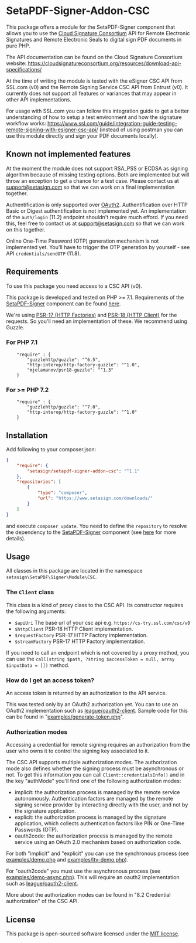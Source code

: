 # SetaPDF-Signer-Addon-CSC

This package offers a module for the SetaPDF-Signer component that allows you to use the
[Cloud Signature Consortium](https://cloudsignatureconsortium.org) API for Remote Electronic Signatures and Remote 
Electronic Seals to digital sign PDF documents in pure PHP.

The API documentation can be found on the Cloud Signature Consortium website:
https://cloudsignatureconsortium.org/resources/download-api-specifications/

At the time of writing the module is tested with the eSigner CSC API from SSL.com (v0) and the Remote Signing Service 
CSC API from Entrust (v0).
It currently does not support all features or variances that may appear in other API implementations.

For usage with SSL.com you can follow this integration guide to get a better understanding of how to setup a test 
environment and how the signature workflow works: 
https://www.ssl.com/guide/integration-guide-testing-remote-signing-with-esigner-csc-api/
(instead of using postman you can use this module directly and sign your PDF documents locally).

## Known not implemented features

At the moment the module does not support RSA_PSS or ECDSA as signing algorithm because of missing testing options.
Both are implemented but will throw an exception to get a chance for a test case. Please contact us at
support@setasign.com so that we can work on a final implementation together.

Authentification is only supported over [OAuth2](https://oauth.net/2/). Authentification over HTTP Basic or Digest
authentification is not implemented yet. An implementation of the `auth/login` (11.2) endpoint shouldn't require much 
efford. If you need this, feel free to contact us at support@setasign.com so that we can work on this together.

Online One-Time Password (OTP) generation mechanism is not implemented yet. You'll have to trigger
the OTP generation by yourself - see API `credentials/sendOTP` (11.8).

## Requirements

To use this package you need access to a CSC API (v0).

This package is developed and tested on PHP >= 7.1. Requirements of the 
[SetaPDF-Signer](https://www.setasign.com/signer)
component can be found [here](https://manuals.setasign.com/setapdf-signer-manual/getting-started/#index-1).

We're using [PSR-17 (HTTP Factories)](https://www.php-fig.org/psr/psr-17/) and 
[PSR-18 (HTTP Client)](https://www.php-fig.org/psr/psr-18/) for the requests. So you'll need an implementation of 
these. We recommend using Guzzle.

### For PHP 7.1
```
    "require" : {
        "guzzlehttp/guzzle": "^6.5",
        "http-interop/http-factory-guzzle": "^1.0",
        "mjelamanov/psr18-guzzle": "^1.3"
    }
```

### For >= PHP 7.2
```
    "require" : {
        "guzzlehttp/guzzle": "^7.0",
        "http-interop/http-factory-guzzle": "^1.0"
    }
```

## Installation
Add following to your composer.json:

```json
{
    "require": {
        "setasign/setapdf-signer-addon-csc": "^1.1"
    },
    "repositories": [
        {
            "type": "composer",
            "url": "https://www.setasign.com/downloads/"
        }
    ]
}
```

and execute `composer update`. You need to define the `repository` to resolve the dependency to the
[SetaPDF-Signer](https://www.setasign.com/signer) component
(see [here](https://getcomposer.org/doc/faqs/why-can%27t-composer-load-repositories-recursively.md) for more details).


## Usage

All classes in this package are located in the namespace `setasign\SetaPDF\Signer\Module\CSC`.

### The `Client` class

This class is a kind of proxy class to the CSC API. Its constructor requires the following arguments:

- `$apiUri` The base url of your csc api e.g. `https://cs-try.ssl.com/csc/v0`
- `$httpClient` PSR-18 HTTP Client implementation.
- `$requestFactory` PSR-17 HTTP Factory implementation.
- `$streamFactory` PSR-17 HTTP Factory implementation.

If you need to call an endpoint which is not covered by a proxy method, you can use the `call(string $path, ?string $accessToken = null, array $inputData = [])` method.

### How do I get an access token?

An access token is returned by an authorization to the API service.

This was tested only by an OAuth2 authorization yet. You can to use an OAuth2 implementation such as
[league/oauth2-client](https://github.com/thephpleague/oauth2-client).
Sample code for this can be found in "[examples/generate-token.php](examples/generate-token.php)".

### Authorization modes

Accessing a credential for remote signing requires an authorization from the user who owns it to control the signing
key associated to it. 

The CSC API supports multiple authorization modes. The authorization mode also defines whether the signing process must
be asynchronous or not. To get this information you can call `Client::credentialsInfo()` and in the key "authMode" you'll
find one of the following authorization modes:

- implicit: the authorization process is managed by the remote service autonomously. Authentication factors are managed by the remote signing service provider by interacting directly with the user, and not by the signature application.
- explicit: the authorization process is managed by the signature application, which collects authentication factors like PIN or One-Time Passwords (OTP).
- oauth2code: the authorization process is managed by the remote service using an OAuth 2.0 mechanism based on authorization code.

For both "implicit" and "explicit" you can use the synchronous process (see [examples/demo.php](examples/demo.php) and [examples/ltv-demo.php](examples/ltv-demo.php)).

For "oauth2code" you must use the asynchronous process (see [examples/demo-async.php](examples/async-demo.php)). This 
will require an oauth2 implementation such as
[league/oauth2-client](https://github.com/thephpleague/oauth2-client).

More about the authorization modes can be found in "8.2 Credential authorization" of the CSC API.

## License

This package is open-sourced software licensed under the [MIT license](https://opensource.org/licenses/MIT).
